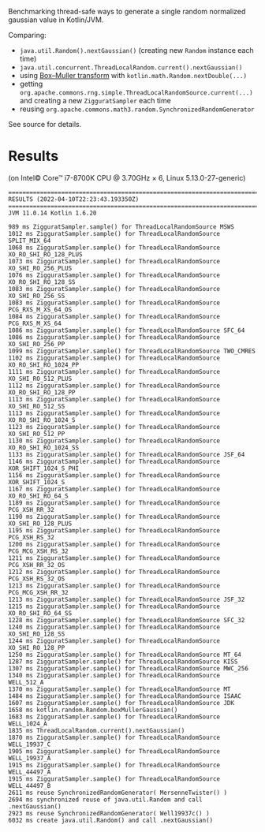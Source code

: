 Benchmarking thread-safe ways to generate a single random normalized gaussian value in Kotlin/JVM.

Comparing:
- `java.util.Random().nextGaussian()` (creating new `Random` instance each time)
- `java.util.concurrent.ThreadLocalRandom.current().nextGaussian()` 
- using [Box–Muller transform](http://www.java2s.com/example/java-utility-method/gaussian/gaussian-973fd.html) with `kotlin.math.Random.nextDouble(...)`
- getting  `org.apache.commons.rng.simple.ThreadLocalRandomSource.current(...)` and creating a new `ZigguratSampler` each time
- reusing `org.apache.commons.math3.random.SynchronizedRandomGenerator`

See source for details.

# Results

(on Intel© Core™ i7-8700K CPU @ 3.70GHz × 6, Linux 5.13.0-27-generic)

```text
================================================================================
RESULTS (2022-04-10T22:23:43.193350Z)
================================================================================
JVM 11.0.14 Kotlin 1.6.20

989 ms ZigguratSampler.sample() for ThreadLocalRandomSource MSWS
1012 ms ZigguratSampler.sample() for ThreadLocalRandomSource SPLIT_MIX_64
1068 ms ZigguratSampler.sample() for ThreadLocalRandomSource XO_RO_SHI_RO_128_PLUS
1073 ms ZigguratSampler.sample() for ThreadLocalRandomSource XO_SHI_RO_256_PLUS
1076 ms ZigguratSampler.sample() for ThreadLocalRandomSource XO_RO_SHI_RO_128_SS
1083 ms ZigguratSampler.sample() for ThreadLocalRandomSource XO_SHI_RO_256_SS
1083 ms ZigguratSampler.sample() for ThreadLocalRandomSource PCG_RXS_M_XS_64_OS
1084 ms ZigguratSampler.sample() for ThreadLocalRandomSource PCG_RXS_M_XS_64
1086 ms ZigguratSampler.sample() for ThreadLocalRandomSource SFC_64
1086 ms ZigguratSampler.sample() for ThreadLocalRandomSource XO_SHI_RO_256_PP
1099 ms ZigguratSampler.sample() for ThreadLocalRandomSource TWO_CMRES
1102 ms ZigguratSampler.sample() for ThreadLocalRandomSource XO_RO_SHI_RO_1024_PP
1111 ms ZigguratSampler.sample() for ThreadLocalRandomSource XO_SHI_RO_512_PLUS
1112 ms ZigguratSampler.sample() for ThreadLocalRandomSource XO_RO_SHI_RO_128_PP
1113 ms ZigguratSampler.sample() for ThreadLocalRandomSource XO_SHI_RO_512_SS
1113 ms ZigguratSampler.sample() for ThreadLocalRandomSource XO_RO_SHI_RO_1024_S
1123 ms ZigguratSampler.sample() for ThreadLocalRandomSource XO_SHI_RO_512_PP
1130 ms ZigguratSampler.sample() for ThreadLocalRandomSource XO_RO_SHI_RO_1024_SS
1133 ms ZigguratSampler.sample() for ThreadLocalRandomSource JSF_64
1146 ms ZigguratSampler.sample() for ThreadLocalRandomSource XOR_SHIFT_1024_S_PHI
1156 ms ZigguratSampler.sample() for ThreadLocalRandomSource XOR_SHIFT_1024_S
1167 ms ZigguratSampler.sample() for ThreadLocalRandomSource XO_RO_SHI_RO_64_S
1189 ms ZigguratSampler.sample() for ThreadLocalRandomSource PCG_XSH_RR_32
1190 ms ZigguratSampler.sample() for ThreadLocalRandomSource XO_SHI_RO_128_PLUS
1195 ms ZigguratSampler.sample() for ThreadLocalRandomSource PCG_XSH_RS_32
1200 ms ZigguratSampler.sample() for ThreadLocalRandomSource PCG_MCG_XSH_RS_32
1211 ms ZigguratSampler.sample() for ThreadLocalRandomSource PCG_XSH_RR_32_OS
1212 ms ZigguratSampler.sample() for ThreadLocalRandomSource PCG_XSH_RS_32_OS
1213 ms ZigguratSampler.sample() for ThreadLocalRandomSource PCG_MCG_XSH_RR_32
1213 ms ZigguratSampler.sample() for ThreadLocalRandomSource JSF_32
1215 ms ZigguratSampler.sample() for ThreadLocalRandomSource XO_RO_SHI_RO_64_SS
1228 ms ZigguratSampler.sample() for ThreadLocalRandomSource SFC_32
1240 ms ZigguratSampler.sample() for ThreadLocalRandomSource XO_SHI_RO_128_SS
1244 ms ZigguratSampler.sample() for ThreadLocalRandomSource XO_SHI_RO_128_PP
1250 ms ZigguratSampler.sample() for ThreadLocalRandomSource MT_64
1287 ms ZigguratSampler.sample() for ThreadLocalRandomSource KISS
1307 ms ZigguratSampler.sample() for ThreadLocalRandomSource MWC_256
1340 ms ZigguratSampler.sample() for ThreadLocalRandomSource WELL_512_A
1370 ms ZigguratSampler.sample() for ThreadLocalRandomSource MT
1484 ms ZigguratSampler.sample() for ThreadLocalRandomSource ISAAC
1607 ms ZigguratSampler.sample() for ThreadLocalRandomSource JDK
1658 ms kotlin.random.Random.boxMullerGaussian()
1683 ms ZigguratSampler.sample() for ThreadLocalRandomSource WELL_1024_A
1835 ms ThreadLocalRandom.current().nextGaussian()
1870 ms ZigguratSampler.sample() for ThreadLocalRandomSource WELL_19937_C
1905 ms ZigguratSampler.sample() for ThreadLocalRandomSource WELL_19937_A
1915 ms ZigguratSampler.sample() for ThreadLocalRandomSource WELL_44497_A
1915 ms ZigguratSampler.sample() for ThreadLocalRandomSource WELL_44497_B
2611 ms reuse SynchronizedRandomGenerator( MersenneTwister() )
2694 ms synchronized reuse of java.util.Random and call .nextGaussian()
2923 ms reuse SynchronizedRandomGenerator( Well19937c() )
6032 ms create java.util.Random() and call .nextGaussian()
```
 